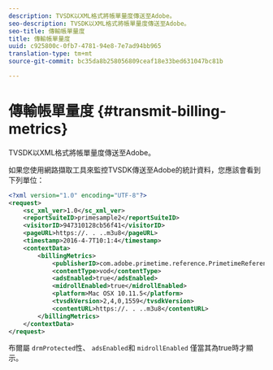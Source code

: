 ```yaml
---
description: TVSDK以XML格式將帳單量度傳送至Adobe。
seo-description: TVSDK以XML格式將帳單量度傳送至Adobe。
seo-title: 傳輸帳單量度
title: 傳輸帳單量度
uuid: c925800c-0fb7-4781-94e8-7e7ad94bb965
translation-type: tm+mt
source-git-commit: bc35da8b258056809ceaf18e33bed631047bc81b

---
```



# 傳輸帳單量度 {#transmit-billing-metrics}

TVSDK以XML格式將帳單量度傳送至Adobe。

<!--<a id="example_13ABDB1CC0B549968A534765378DA3A0"></a>-->

如果您使用網路擷取工具來監控TVSDK傳送至Adobe的統計資料，您應該會看到下列單位：

```xml
<?xml version="1.0" encoding="UTF-8"?>
<request>
    <sc_xml_ver>1.0</sc_xml_ver>
    <reportSuiteID>primesample2</reportSuiteID>
    <visitorID>947310128cb56f41</visitorID>
    <pageURL>https://. . ..m3u8</pageURL>
    <timestamp>2016-4-7T10:1:4</timestamp>
    <contextData>
        <billingMetrics>
            <publisherID>com.adobe.primetime.reference.PrimetimeReference</publisherID>
            <contentType>vod</contentType>
            <adsEnabled>true</adsEnabled>
            <midrollEnabled>true</midrollEnabled>
            <platform>Mac OSX 10.11.5</platform>
            <tvsdkVersion>2,4,0,1559</tvsdkVersion>
            <contentURL>https://. . ..m3u8</contentURL>
        </billingMetrics>
    </contextData>
</request>
```

布爾屬 `drmProtected`性、 `adsEnabled`和 `midrollEnabled` 僅當其為true時才顯示。